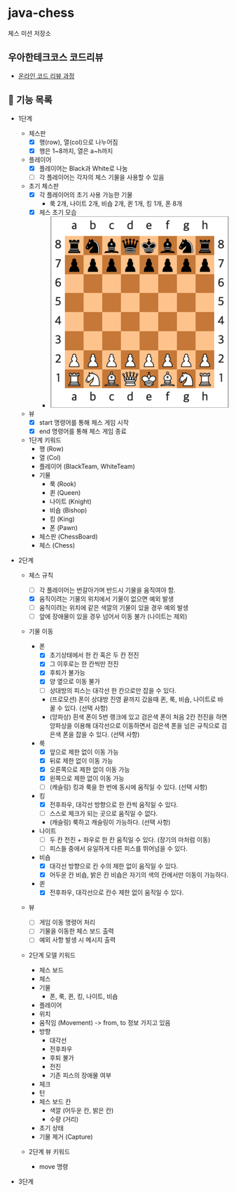 # java-chess

체스 미션 저장소

## 우아한테크코스 코드리뷰

- [온라인 코드 리뷰 과정](https://github.com/woowacourse/woowacourse-docs/blob/master/maincourse/README.md)

## 🚀 기능 목록

- 1단계
  - 체스판
    - [x] 행(row), 열(col)으로 나누어짐
    - [x] 행은 1~8까지, 열은 a~h까지
  - 플레이어
    - [x] 플레이어는 Black과 White로 나눔
    - [ ] 각 플레이어는 각자의 체스 기물을 사용할 수 있음
  - 초기 체스판
    - [x] 각 플레이어의 초기 사용 가능한 기물 
      - 룩 2개, 나이트 2개, 비숍 2개, 퀸 1개, 킹 1개, 폰 8개
    - [x] 체스 초기 모습
      - ![체스 초기 모습](./img/init_chess_board.png)
    
  - 뷰
    - [x] start 명령어를 통해 체스 게임 시작
    - [x] end 명령어를 통해 체스 게임 종료

  - 1단계 키워드
    - 행 (Row) 
    - 열 (Col)
    - 플레이어 (BlackTeam, WhiteTeam)
    - 기물
      - 룩 (Rook)
      - 퀸 (Queen)
      - 나이트 (Knight)
      - 비숍 (Bishop)
      - 킹 (King)
      - 폰 (Pawn)
    - 체스판 (ChessBoard)
    - 체스 (Chess)

- 2단계
  - 체스 규칙
    - [ ] 각 플레이어는 번갈아가며 반드시 기물을 움직여야 함.
    - [x] 움직이려는 기물의 위치에서 기물이 없으면 예외 발생
    - [ ] 움직이려는 위치에 같은 색깔의 기물이 있을 경우 예외 발생
    - [ ] 앞에 장애물이 있을 경우 넘어서 이동 불가 (나이트는 제외)
    
  - 기물 이동
    - 폰
      - [x] 초기상태에서 한 칸 혹은 두 칸 전진
      - [x] 그 이후로는 한 칸씩만 전진
      - [x] 후퇴가 불가능
      - [x] 양 옆으로 이동 불가
      - [ ] 상대방의 피스는 대각선 한 칸으로만 잡을 수 있다.
      - (프로모션) 폰이 상대방 진영 끝까지 갔을때 퀸, 룩, 비숍, 나이트로 바꿀 수 있다. (선택 사항)
      - (앙파상) 흰색 폰이 5번 랭크에 있고 검은색 폰이 처음 2칸 전진을 하면 앙파상을 이용해 대각선으로 이동하면서 검은색 폰을 넘은 규칙으로 검은색 폰을 잡을 수 있다. (선택 사항)
    - 룩
      - [x] 앞으로 제한 없이 이동 가능
      - [x] 뒤로 제한 없이 이동 가능
      - [x] 오른쪽으로 제한 없이 이동 가능
      - [x] 왼쪽으로 제한 없이 이동 가능
      - [ ] (캐슬링) 킹과 룩을 한 번에 동시에 움직일 수 있다. (선택 사항)
    - 킹
      - [x] 전후좌우, 대각선 방향으로 한 칸씩 움직일 수 있다.
      - [ ] 스스로 체크가 되는 곳으로 움직일 수 없다.
      - (캐슬링) 룩하고 캐슬링이 가능하다. (선택 사항)
    - 나이트
      - [ ] 두 칸 전진 + 좌우로 한 칸 움직일 수 있다. (장기의 마처럼 이동)
      - [ ] 피스들 중에서 유일하게 다른 피스를 뛰어넘을 수 있다.
    - 비숍 
      - [x] 대각선 방향으로 칸 수의 제한 없이 움직일 수 있다. 
      - [x] 어두운 칸 비숍, 밝은 칸 비숍은 자기의 색의 칸에서만 이동이 가능하다.
    - 퀸
      - [x] 전후좌우, 대각선으로 칸수 제한 없이 움직일 수 있다.
  
  - 뷰
    - [ ] 게임 이동 명령어 처리
    - [ ] 기물을 이동한 체스 보드 출력
    - [ ] 예외 사항 발생 시 메시지 출력
  
  - 2단계 모델 키워드
    - 체스 보드
    - 체스
    - 기물
      - 폰, 룩, 퀸, 킹, 나이트, 비숍
    - 플레이어
    - 위치
    - 움직임 (Movement) -> from, to 정보 가지고 있음
    - 방향
      - 대각선
      - 전후좌우
      - 후퇴 불가
      - 전진
      - 기존 피스의 장애물 여부
    - 체크
    - 턴
    - 체스 보드 칸
      - 색깔 (어두운 칸, 밝은 칸)
      - 수량 (거리)
    - 초기 상태
    - 기물 제거 (Capture)
    
  - 2단계 뷰 키워드
    - move 명령 
  
- 3단계